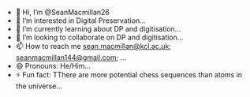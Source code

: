 - 👋 Hi, I’m @SeanMacmillan26
- 👀 I’m interested in Digital Preservation...
- 🌱 I’m currently learning about DP and digitisation...
- 💞️ I’m looking to collaborate on DP and digitisation...
- 📫 How to reach me sean.macmillan@kcl.ac.uk; seanmacmillan144@gmail.com; ...
- 😄 Pronouns: He/Him...
- ⚡ Fun fact: TThere are more potential chess sequences than atoms in the universe...

<!---
SeanMacmillan26/SeanMacmillan26 is a ✨ special ✨ repository because its `README.md` (this file) appears on your GitHub profile.
You can click the Preview link to take a look at your changes.
--->
